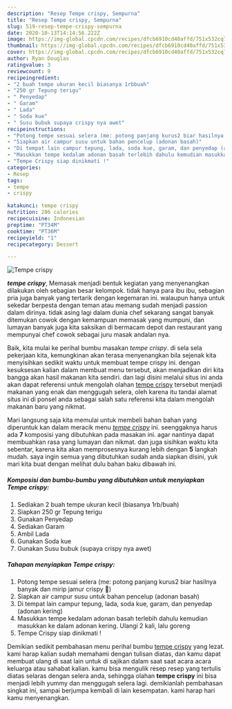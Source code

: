 ```yaml
---
description: "Resep Tempe crispy, Sempurna"
title: "Resep Tempe crispy, Sempurna"
slug: 519-resep-tempe-crispy-sempurna
date: 2020-10-13T14:14:56.222Z
image: https://img-global.cpcdn.com/recipes/dfcb6910cd40affd/751x532cq70/tempe-crispy-foto-resep-utama.jpg
thumbnail: https://img-global.cpcdn.com/recipes/dfcb6910cd40affd/751x532cq70/tempe-crispy-foto-resep-utama.jpg
cover: https://img-global.cpcdn.com/recipes/dfcb6910cd40affd/751x532cq70/tempe-crispy-foto-resep-utama.jpg
author: Ryan Douglas
ratingvalue: 3
reviewcount: 9
recipeingredient:
- "2 buah tempe ukuran kecil biasanya 1rbbuah"
- "250 gr Tepung terigu"
- " Penyedap"
- " Garam"
- " Lada"
- " Soda kue"
- " Susu bubuk supaya crispy nya awet"
recipeinstructions:
- "Potong tempe sesuai selera (me: potong panjang kurus2 biar hasilnya banyak dan mirip jamur crispy 🤣)"
- "Siapkan air campur susu untuk bahan pencelup (adonan basah)"
- "Di tempat lain campur tepung, lada, soda kue, garam, dan penyedap (adonan kering)"
- "Masukkan tempe kedalam adonan basah terlebih dahulu kemudian masukkan ke dalam adonan kering. Ulangi 2 kali, lalu goreng"
- "Tempe Crispy siap dinikmati !"
categories:
- Resep
tags:
- tempe
- crispy

katakunci: tempe crispy 
nutrition: 286 calories
recipecuisine: Indonesian
preptime: "PT34M"
cooktime: "PT36M"
recipeyield: "1"
recipecategory: Dessert

---
```



![Tempe crispy](https://img-global.cpcdn.com/recipes/dfcb6910cd40affd/751x532cq70/tempe-crispy-foto-resep-utama.jpg)

<b><i>tempe crispy</i></b>, Memasak menjadi bentuk kegiatan yang menyenangkan dilakukan oleh sebagian besar kelompok. tidak hanya para ibu ibu, sebagian pria juga banyak yang tertarik dengan kegemaran ini. walaupun hanya untuk sekedar berpesta dengan teman atau memang sudah menjadi passion dalam dirinya. tidak asing lagi dalam dunia chef sekarang sangat banyak ditemukan cowok dengan kemampuan memasak yang mumpuni, dan lumayan banyak juga kita saksikan di bermacam depot dan restaurant yang mempunyai chef cowok sebagai juru masak andalan nya.



Baik, kita mulai ke perihal bumbu masakan <i>tempe crispy</i>. di sela sela pekerjaan kita, kemungkinan akan terasa menyenangkan bila sejenak kita menyisihkan sedikit waktu untuk membuat tempe crispy ini. dengan kesuksesan kalian dalam membuat menu tersebut, akan menjadikan diri kita bangga akan hasil makanan kita sendiri. dan lagi disini melalui situs ini anda akan dapat referensi untuk mengolah olahan <u>tempe crispy</u> tersebut menjadi makanan yang enak dan menggugah selera, oleh karena itu tandai alamat situs ini di ponsel anda sebagai salah satu referensi kita dalam mengolah makanan baru yang nikmat.


Mari langsung saja kita memulai untuk membeli bahan bahan yang diperuntuk kan dalam meracik menu <u><i>tempe crispy</i></u> ini. seenggaknya harus ada <b>7</b> komposisi yang dibutuhkan pada masakan ini. agar nantinya dapat membuahkan rasa yang lumayan dan nikmat. dan juga sisihkan waktu kita sebentar, karena kita akan memprosesnya kurang lebih dengan <b>5</b> langkah mudah. saya ingin semua yang dibutuhkan sudah anda siapkan disini, yuk mari kita buat dengan melihat dulu bahan baku dibawah ini.

<!--inarticleads1-->

##### Komposisi dan bumbu-bumbu yang dibutuhkan untuk menyiapkan Tempe crispy:

1. Sediakan 2 buah tempe ukuran kecil (biasanya 1rb/buah)
1. Siapkan 250 gr Tepung terigu
1. Gunakan  Penyedap
1. Sediakan  Garam
1. Ambil  Lada
1. Gunakan  Soda kue
1. Gunakan  Susu bubuk (supaya crispy nya awet)




<!--inarticleads2-->

##### Tahapan menyiapkan Tempe crispy:

1. Potong tempe sesuai selera (me: potong panjang kurus2 biar hasilnya banyak dan mirip jamur crispy 🤣)
1. Siapkan air campur susu untuk bahan pencelup (adonan basah)
1. Di tempat lain campur tepung, lada, soda kue, garam, dan penyedap (adonan kering)
1. Masukkan tempe kedalam adonan basah terlebih dahulu kemudian masukkan ke dalam adonan kering. Ulangi 2 kali, lalu goreng
1. Tempe Crispy siap dinikmati !




Demikian sedikit pembahasan menu perihal bumbu <u>tempe crispy</u> yang lezat. kami harap kalian sudah memahami dengan tulisan diatas, dan kamu dapat membuat ulang di saat lain untuk di sajikan dalam saat saat acara acara keluarga atau sahabat kalian. kamu bisa mengulik resep resep yang tertulis diatas selaras dengan selera anda, sehingga olahan <b>tempe crispy</b> ini bisa menjadi lebih yummy dan menggugah selera lagi. demikianlah pembahasan singkat ini, sampai berjumpa kembali di lain kesempatan. kami harap hari kamu menyenangkan.

